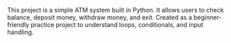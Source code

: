 This project is a simple ATM system built in Python. It allows users to check balance, deposit money, withdraw money, and exit. Created as a beginner-friendly practice project to understand loops, conditionals, and input handling.
